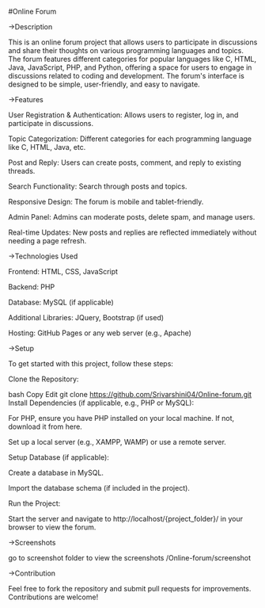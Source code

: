 #Online Forum


->Description


This is an online forum project that allows users to participate in discussions and share their thoughts on various programming languages and topics. The forum features different categories for popular languages like C, HTML, Java, JavaScript, PHP, and Python, offering a space for users to engage in discussions related to coding and development. The forum's interface is designed to be simple, user-friendly, and easy to navigate.

->Features


User Registration & Authentication: Allows users to register, log in, and participate in discussions.

Topic Categorization: Different categories for each programming language like C, HTML, Java, etc.

Post and Reply: Users can create posts, comment, and reply to existing threads.

Search Functionality: Search through posts and topics.

Responsive Design: The forum is mobile and tablet-friendly.

Admin Panel: Admins can moderate posts, delete spam, and manage users.

Real-time Updates: New posts and replies are reflected immediately without needing a page refresh.

->Technologies Used


Frontend: HTML, CSS, JavaScript

Backend: PHP

Database: MySQL (if applicable)

Additional Libraries: JQuery, Bootstrap (if used)

Hosting: GitHub Pages or any web server (e.g., Apache)

->Setup


To get started with this project, follow these steps:

Clone the Repository:

bash
Copy
Edit
git clone https://github.com/Srivarshini04/Online-forum.git
Install Dependencies (if applicable, e.g., PHP or MySQL):

For PHP, ensure you have PHP installed on your local machine. If not, download it from here.

Set up a local server (e.g., XAMPP, WAMP) or use a remote server.

Setup Database (if applicable):

Create a database in MySQL.

Import the database schema (if included in the project).

Run the Project:

Start the server and navigate to http://localhost/{project_folder}/ in your browser to view the forum.

->Screenshots


go to screenshot folder to view the screenshots /Online-forum/screenshot

->Contribution


Feel free to fork the repository and submit pull requests for improvements. Contributions are welcome!

